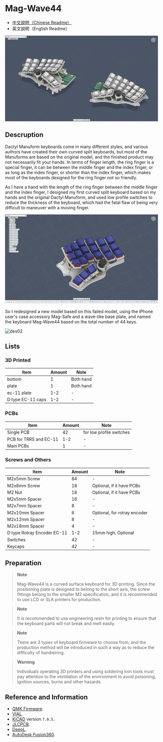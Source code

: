 # Mag-Wave44

- [中文說明（Chinese Readme）](readme.md)
- 英文說明（English Readme）

![info](pics/info.png)

## Descruption

Dactyl Manuform keyboards come in many different styles, and various authors have created their own curved split keyboards, but most of the Manuforms are based on the original model, and the finished product may not necessarily fit your hands. In terms of finger length, the ring finger is a special finger, it can be between the middle finger and the index finger, or as long as the index finger, or shorter than the index finger, which makes most of the keyboards designed for the ring finger not so friendly.

As I have a hand with the length of the ring finger between the middle finger and the index finger, I designed my first curved split keyboard based on my hands and the original Dactyl Manuform, and used low profile switches to reduce the thickness of the keyboard, which had the fatal flaw of being very difficult to maneuver with a moving finger.

![des01](pics/d01.png)

So I redesigned a new model based on this failed model, using the iPhone user's case accessory Mag-Safe and a wave-like base plate, and named the keyboard Mag-Wave44 based on the total number of 44 keys.

![des02](pics/d02.png)

## Lists

### 3D Printed

|Item|Amount|Note|
|---|---|---|
|bottom|1|Both hand|
|plate|1|Both hand|
|ec-11 plate|1-2|-|
|D type EC-11 caps|1-2|-|

### PCBs

|Item|Amount|Note|
|---|---|---|
|Single PCB|42|for low profile switches|
|PCB for TRRS and EC-11|1-2|-|
|Main PCBs|1|-|

### Screws and Others

|Item|Amount|Note|
|---|---|---|
|M2x5mm Screw|84|-|
|M2x8mm Screw|18|Optional, if it have PCBs|
|M2 Nut|18|Optional, if it have PCBs|
|M2x5mm Spacer|16|-|
|M2x7mm Spacer|8|-|
|M2x10mm Spacer|6|Optional, for rotray encoder|
|M2x12mm Spacer|8|-|
|M2x18mm Spacer|4|-|
|D type Rotray Encoder EC-11|1-2|15mm high, Optional|
|Switches|42|-|
|Keycaps|42|-|

## Preparation

> **Note**
>
> Mag-Wave44 is a curved surface keyboard for 3D printing. Since the positioning plate is designed to belong to the short axis, the screw fittings belong to the smaller M2 specification, and it is recommended to use LCD or SLA printers for production.

> **Note**
>
> It is recommended to use engineering resin for printing to ensure that the keyboard parts will not break and melt easily.

> **Note**
>
> There are 3 types of keyboard firmware to choose from, and the production method will be introduced in such a way as to reduce the difficulty of handwiring.

> **Warning**
>
> Individuals operating 3D printers and using soldering iron tools must pay attention to the ventilation of the environment to avoid poisoning, ignition sources, burns and other hazards.

## Reference and Information

- [QMK Firmware](https://qmk.fm/).
- [VIAL](https://get.vial.today/).
- [KiCAD](https://www.kicad.org/) version `7.0.5.`
- [JLCPCB](https://jlcpcb.com/).
- [DeepL](https://www.deepl.com/translator).
- [AutoDesk Fusion360](https://www.autodesk.com/products/fusion-360/free-trial).